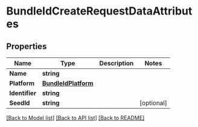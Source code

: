 # BundleIdCreateRequestDataAttributes

## Properties

Name | Type | Description | Notes
------------ | ------------- | ------------- | -------------
**Name** | **string** |  | 
**Platform** | [**BundleIdPlatform**](BundleIdPlatform.md) |  | 
**Identifier** | **string** |  | 
**SeedId** | **string** |  | [optional] 

[[Back to Model list]](../README.md#documentation-for-models) [[Back to API list]](../README.md#documentation-for-api-endpoints) [[Back to README]](../README.md)


